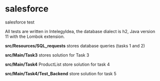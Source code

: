 # salesforce
salesforce test

All tests are written in IntelegyIdea, the database dialect is h2, Java version 11 with the Lombok extension.

<b>src/Resources/SQL_requests</b> stores database queries (tasks 1 and 2)

<b>src/Main/Task3</b> stores solution for Task 3

<b>src/Main/Task4</b> ProductList store solution for task 4

<b>src/Main/Task4/Test_Backend</b> store solution for task 5
